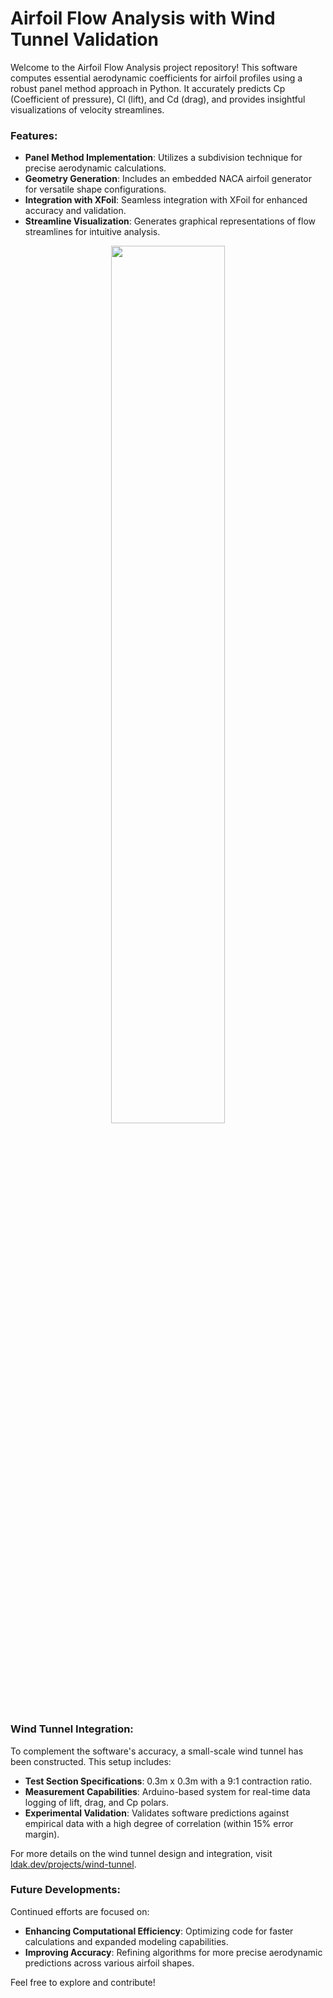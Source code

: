 # Airfoil Flow Analysis with Wind Tunnel Validation

Welcome to the Airfoil Flow Analysis project repository! This software computes essential aerodynamic coefficients for airfoil profiles using a robust panel method approach in Python. It accurately predicts Cp (Coefficient of pressure), Cl (lift), and Cd (drag), and provides insightful visualizations of velocity streamlines.

### Features:
- **Panel Method Implementation**: Utilizes a subdivision technique for precise aerodynamic calculations.
- **Geometry Generation**: Includes an embedded NACA airfoil generator for versatile shape configurations.
- **Integration with XFoil**: Seamless integration with XFoil for enhanced accuracy and validation.
- **Streamline Visualization**: Generates graphical representations of flow streamlines for intuitive analysis.

<p align="center">
<img src="https://github.com/user-attachments/assets/15564255-db2c-4705-9331-1a72bbaa2546" width="60%"/>
</p>

### Wind Tunnel Integration:
To complement the software's accuracy, a small-scale wind tunnel has been constructed. This setup includes:
- **Test Section Specifications**: 0.3m x 0.3m with a 9:1 contraction ratio.
- **Measurement Capabilities**: Arduino-based system for real-time data logging of lift, drag, and Cp polars.
- **Experimental Validation**: Validates software predictions against empirical data with a high degree of correlation (within 15% error margin).

For more details on the wind tunnel design and integration, visit [ldak.dev/projects/wind-tunnel](https://ldak.dev/projects/wind-tunnel).

### Future Developments:
Continued efforts are focused on:
- **Enhancing Computational Efficiency**: Optimizing code for faster calculations and expanded modeling capabilities.
- **Improving Accuracy**: Refining algorithms for more precise aerodynamic predictions across various airfoil shapes.

Feel free to explore and contribute!
